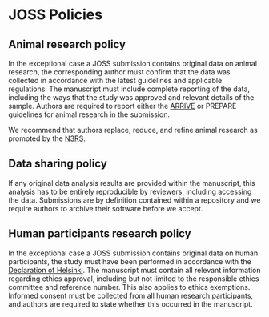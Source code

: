 JOSS Policies
==========================

## Animal research policy

In the exceptional case a JOSS submission contains original data on animal research, the corresponding author must confirm that the data was collected in accordance with the latest guidelines and applicable regulations. The manuscript must include complete reporting of the data, including the ways that the study was approved and relevant details of the sample. Authors are required to report either the [ARRIVE](https://arriveguidelines.org/) or PREPARE guidelines for animal research in the submission. 

We recommend that authors replace, reduce, and refine animal research as promoted by the [N3RS](https://www.nc3rs.org.uk/).

## Data sharing policy

If any original data analysis results are provided within the manuscript, this analysis has to be entirely reproducible by reviewers, including accessing the data. Submissions are by definition contained within a repository and we require authors to archive their software before we accept.

## Human participants research policy

In the exceptional case a JOSS submission contains original data on human participants, the study must have been performed in accordance with the [Declaration of Helsinki](https://www.wma.net/policies-post/wma-declaration-of-helsinki-ethical-principles-for-medical-research-involving-human-subjects/). The manuscript must contain all relevant information regarding ethics approval, including but not limited to the responsible ethics committee and reference number. This also applies to ethics exemptions. Informed consent must be collected from all human research participants, and authors are required to state whether this occurred in the manuscript.
